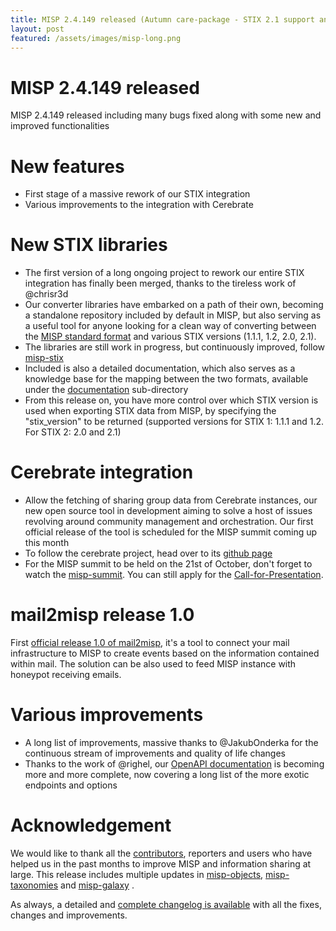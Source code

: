 ```yaml
---
title: MISP 2.4.149 released (Autumn care-package - STIX 2.1 support and Cerebrate integration)
layout: post
featured: /assets/images/misp-long.png
---
```


# MISP 2.4.149 released

MISP 2.4.149 released including many bugs fixed along with some new and improved functionalities

# New features

- First stage of a massive rework of our STIX integration
- Various improvements to the integration with Cerebrate

# New STIX libraries

- The first version of a long ongoing project to rework our entire STIX integration has finally been merged, thanks to the tireless work of @chrisr3d
- Our converter libraries have embarked on a path of their own, becoming a standalone repository included by default in MISP, but also serving as a useful tool for anyone looking for a clean way of converting between the [MISP standard format](https://www.misp-standard.org/) and various STIX versions (1.1.1, 1.2, 2.0, 2.1).
- The libraries are still work in progress, but continuously improved, follow [misp-stix](https://github.com/MISP/misp-stix)
- Included is also a detailed documentation, which also serves as a knowledge base for the mapping between the two formats, available under the [documentation](https://github.com/MISP/misp-stix/tree/main/documentation) sub-directory
- From this release on, you have more control over which STIX version is used when exporting STIX data from MISP, by specifying the "stix_version" to be returned (supported versions for STIX 1: 1.1.1 and 1.2. For STIX 2: 2.0 and 2.1)

# Cerebrate integration

- Allow the fetching of sharing group data from Cerebrate instances, our new open source tool in development aiming to solve a host of issues revolving around community management and orchestration. Our first official release of the tool is scheduled for the MISP summit coming up this month
- To follow the cerebrate project, head over to its [github page](https://github.com/cerebrate-project/cerebrate)
- For the MISP summit to be held on the 21st of October, don't forget to watch the [misp-summit](https://www.misp-project.org/misp-summit). You can still apply for the [Call-for-Presentation](https://cfp.hack.lu/misp-2021/cfp).

# mail2misp release 1.0

First [official release 1.0 of mail2misp](https://github.com/MISP/mail_to_misp/releases/tag/v1.0), it's a tool to connect your mail infrastructure to MISP to create events based on the information contained within mail. The solution can be also used to feed MISP instance with honeypot receiving emails.

# Various improvements

- A long list of improvements, massive thanks to @JakubOnderka for the continuous stream of improvements and quality of life changes
- Thanks to the work of @righel, our [OpenAPI documentation](https://www.misp-project.org/documentation/openapi.html) is becoming more and more complete, now covering a long list of the more exotic endpoints and options

# Acknowledgement

We would like to thank all the [contributors](https://www.misp-project.org/contributors), reporters and users who have helped us in the past months to improve MISP and information sharing at large. This release includes multiple updates in [misp-objects](https://www.misp-project.org/objects.html), [misp-taxonomies](https://www.misp-project.org/taxonomies.html) and [misp-galaxy](https://www.misp-project.org/galaxy.html)
.

As always, a detailed and [complete changelog is available](https://www.misp-project.org/Changelog.txt) with all the fixes, changes and improvements.

